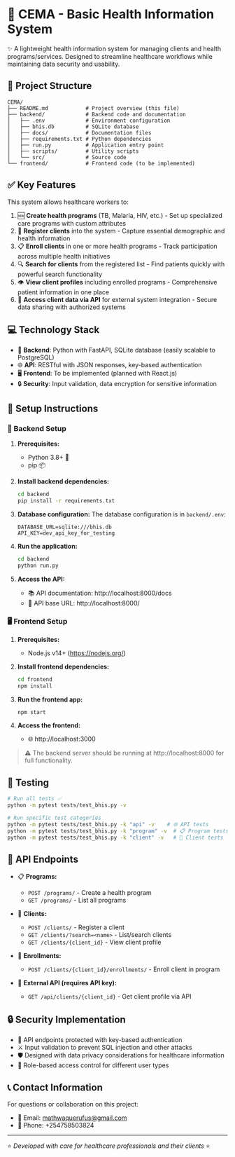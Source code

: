 # 🏥 CEMA - Basic Health Information System

✨ A lightweight health information system for managing clients and health programs/services. Designed to streamline healthcare workflows while maintaining data security and usability.

## 📂 Project Structure

```
CEMA/
├── README.md            # Project overview (this file)
├── backend/             # Backend code and documentation
│   ├── .env             # Environment configuration
│   ├── bhis.db          # SQLite database
│   ├── docs/            # Documentation files
│   ├── requirements.txt # Python dependencies
│   ├── run.py           # Application entry point
│   ├── scripts/         # Utility scripts
│   └── src/             # Source code
└── frontend/            # Frontend code (to be implemented)
```

## ✅ Key Features

This system allows healthcare workers to:

1. 🆕 **Create health programs** (TB, Malaria, HIV, etc.) - Set up specialized care programs with custom attributes
2. 👤 **Register clients** into the system - Capture essential demographic and health information
3. 📋 **Enroll clients** in one or more health programs - Track participation across multiple health initiatives
4. 🔍 **Search for clients** from the registered list - Find patients quickly with powerful search functionality
5. 👁️ **View client profiles** including enrolled programs - Comprehensive patient information in one place
6. 🔌 **Access client data via API** for external system integration - Secure data sharing with authorized systems

## 💻 Technology Stack

- 🐍 **Backend**: Python with FastAPI, SQLite database (easily scalable to PostgreSQL)
- 🌐 **API**: RESTful with JSON responses, key-based authentication
- 🖥️ **Frontend**: To be implemented (planned with React.js)
- 🔒 **Security**: Input validation, data encryption for sensitive information

## 🚀 Setup Instructions

### 🔧 Backend Setup

1. **Prerequisites:**
   - Python 3.8+ 🐍
   - pip 📦

2. **Install backend dependencies:**
   ```bash
   cd backend
   pip install -r requirements.txt
   ```

3. **Database configuration:**
   The database configuration is in `backend/.env`:
   ```
   DATABASE_URL=sqlite:///bhis.db
   API_KEY=dev_api_key_for_testing
   ```

4. **Run the application:**
   ```bash
   cd backend
   python run.py
   ```

5. **Access the API:**
   - 📚 API documentation: http://localhost:8000/docs
   - 🔗 API base URL: http://localhost:8000/

### 🖥️ Frontend Setup

1. **Prerequisites:**
   - Node.js v14+ (https://nodejs.org/)

2. **Install frontend dependencies:**
   ```bash
   cd frontend
   npm install
   ```

3. **Run the frontend app:**
   ```bash
   npm start
   ```

4. **Access the frontend:**
   - 🌐 http://localhost:3000

> ⚠️ The backend server should be running at http://localhost:8000 for full functionality.

## 🧪 Testing

```bash
# Run all tests ✅
python -m pytest tests/test_bhis.py -v

# Run specific test categories
python -m pytest tests/test_bhis.py -k "api" -v    # 🌐 API tests
python -m pytest tests/test_bhis.py -k "program" -v  # 📋 Program tests
python -m pytest tests/test_bhis.py -k "client" -v   # 👤 Client tests
```

## 🔗 API Endpoints

- 📋 **Programs:**
  - `POST /programs/` - Create a health program
  - `GET /programs/` - List all programs

- 👤 **Clients:**
  - `POST /clients/` - Register a client
  - `GET /clients/?search=<name>` - List/search clients
  - `GET /clients/{client_id}` - View client profile

- 📝 **Enrollments:**
  - `POST /clients/{client_id}/enrollments/` - Enroll client in program

- 🔑 **External API (requires API key):**
  - `GET /api/clients/{client_id}` - Get client profile via API

## 🔒 Security Implementation

- 🔐 API endpoints protected with key-based authentication
- ⚔️ Input validation to prevent SQL injection and other attacks
- 🛡️ Designed with data privacy considerations for healthcare information
- 👮 Role-based access control for different user types

## 📞 Contact Information

For questions or collaboration on this project:

- 📧 Email: mathwaquerufus@gmail.com
- 📱 Phone: +254758503824

---

⭐ *Developed with care for healthcare professionals and their clients* ⭐